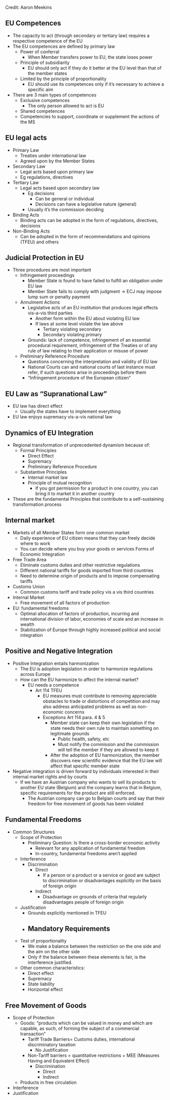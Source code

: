 Credit: Aaron Meekins

## EU Competences
- The capacity to act (through secondary or tertiary law) requires a respective competence of the EU
- The EU competences are defined by primary law
	- Power of conferral
		- When Member transfers power to EU, the state loses power
	- Principle of subsidiarity
		- EU should only act if they do it better at the EU level than that of the member states
	- Limited by the principle of proportionality
		- EU should use its competences only if it’s necessary to achieve a specific aim
- There are 3 main types of competences
	- Exclusive competences
		- The only person allowed to act is EU
	- Shared competences
	- Competencies to support, coordinate or supplement the actions of the MS
## EU legal acts
- Primary Law
	- Treaties under international law
	- Agreed upon by the Member States
- Secondary Law
	- Legal acts based upon primary law
	- Eg regulations, directives
- Tertiary Law
	- Legal acts based upon secondary law
		- Eg decisions
			- Can be general or individual
			- Decisions can have a legislative nature (general)
		- Usually it’s the commission deciding
- Binding Acts
	- Binding acts can be adopted in the form of regulations, directives, decisions
- Non-Binding Acts
	- Can be adopted in the form of recommendations and opinions (TFEU) and others
## Judicial Protection in EU
- Three procedures are most important
	- Infringement proceedings
		- Member State is found to have failed to fulfill an obligation under EU law
		- Member State fails to comply with judgment -> ECJ may impose lump sum or penalty payment
	- Annulment Actions
		- Legislative acts of an EU institution that produces legal effects vis-a-vis third parties
			- Another form within the EU about violating EU law
			- If laws at some level violate the law above
				- Tertiary violating secondary
				- Secondary violating primary
		- Grounds: lack of competence, infringement of an essential procedural requirement, infringement of the Treaties or of any rule of law relating to their application or misuse of power
	- Preliminary Reference Procedure
		- Questions concerning the interpretation and validity of EU law
		- National Courts can and national courts of last instance must refer, if such questions arise in proceedings before them
		- “Infringement procedure of the European citizen”
## EU Law as “Supranational Law”
- EU law has direct effect
	- Usually the states have to implement everything
- EU law enjoys supremacy vis-a-vis national law

## Dynamics of EU Integration
- Regional transformation of unprecedented dynamism because of:
	- Formal Principles
		- Direct Effect
		- Supremacy
		- Preliminary Reference Procedure
	- Substantive Principles
		- Internal market law
		- Principle of mutual recognition
			- If you got permission for a product in one country, you can bring it to market it in another country
- These are the fundamental Principles that contribute to a self-sustaining transformation process
## Internal market
- Markets of all Member States form one common market
	- Daily experience of EU citizen means that they can freely decide where to work
	- You can decide where you buy your goods or services
Forms of Economic Integration
- Free Trade Area
	- Eliminate customs duties and other restrictive regulations
	- Different national tariffs for goods imported from third countries
	- Need to determine origin of products and to impose compensating tariffs
- Customs Union
	- Common customs tariff and trade policy vis a vis third countries
- Internal Market
	- Free movement of all factors of production
- EU: fundamental freedoms
	- Optimal allocation of factors of production, incurring and international division of labor, economies of scale and an increase in wealth
	- Stabilization of Europe through highly increased political and social integration
## Positive and Negative Integration
- Positive Integration entails harmonization
	- The EU is adoption legislation in order to harmonize regulations across Europe
	- How can the EU harmonize to affect the internal market?
		- EU needs a competence
			- Art 114 TFEU
				- EU measures must contribute to removing appreciable obstacles to trade or distortions of competition and may also address anticipated problems as well as non-economic concerns
				- Exceptions Art 114 para. 4 & 5
					- Member state can keep their own legislation if the state needs their own rule to maintain something on legitimate grounds
						- Public health, safety, etc
						- Must notify the commission and the commission will tell the member if they are allowed to keep it
					- After the adoption of EU harmonization, the member discovers new scientific evidence that the EU law will affect that specific member state
- Negative integration is driven forward by individuals interested in their internal market rights and by courts
	- If we have an Austrian company who wants to sell its products to another EU state (Belgium) and the company learns that in Belgium, specific requirements for the product are still enforced. 
		- The Austrian company can go to Belgian courts and say that their freedom for free movement of goods has been violated
## Fundamental Freedoms
- Common Structures
	- Scope of Protection
		- Preliminary Question: Is there a cross-border economic activity
			- Relevant for any application of fundamental freedom
			- In-country, fundamental freedoms aren’t applied
	- Interference
		- Discrimination
			- Direct
				- If a person or a product or a service or good are subject to discrimination or disadvantages explicitly on the basis of foreign origin
			- Indirect
				- Disadvantage on grounds of criteria that regularly disadvantages people of foreign origin
	- Justification
		- Grounds explicitly mentioned in TFEU
		- Mandatory Requirements
			- 
	- Test of proportionality
		- We make a balance between the restriction on the one side and the aim on the other side
		- Only if the balance between these elements is fair, is the interference justified.
	- Other common characteristics:
		- Direct effect
		- Supremacy
		- State liability
		- Horizontal effect
## Free Movement of Goods
- Scope of Protection
	- Goods: “products which can be valued in money and which are capable, as such, of forming the subject of a commercial transaction”
		- Tariff Trade Barriers= Customs duties, international discriminatory taxation
			- No Justification
		- Non-Tariff barriers = quantitative restrictions + MEE (Measures Having and Equivalent Effect)
			- Discrimination
				- Direct
				- Indirect
	- Products in free circulation
- Interference
- Justification